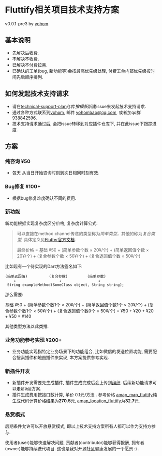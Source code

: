 # Fluttify相关项目技术支持方案 
v0.0.1-pre3 by [yohom](https://github.com/yohom)

## 基本说明
- 先解决后收费.
- 不解决不收费.
- 已解决不付费拉黑.
- 已确认的工单(bug, 新功能等)会按最高优先级处理, 付费工单内部优先级按时间先后顺序排列.

## 如何发起技术支持请求
- 请在[technical-support-plan](https://github.com/fluttify-project/technical-support-plan/issues/new?assignees=yohom&labels=&template=------.md&title=)仓库*按模板*新建issue来发起技术支持请求.
- 通过各种方式联系到[yohom](https://github.com/yohom), 邮件 yohombao@qq.com, 或者加qq群 938842596.
- 技术支持请求通过后, 会把issue转移到对应插件仓库下, 并在此issue下跟踪进度.

## 方案
### 纯咨询 ¥50
- 包天 从当日开始咨询时刻到次日相同时刻有效.

### Bug修复 ¥100+
- 根据bug修复难度确认不同的费用.

### 新功能
新功能根据实现复杂度区分价格, 复杂度计算公式:

> 可以直接在method channel传递的类型称为*简单类型*，其他的称为*复合类型*, 具体定义见[Flutter官方文档](https://flutter.dev/docs/development/platform-integration/platform-channels#codec).
> 
> 最终价格 = 基础 ¥50 + (简单参数个数 × 20¥/个) + (简单返回值个数 × 20¥/个) + (复合参数个数 × 50¥/个) + (复合返回值个数 × 50¥/个)
> 
比如现有一个待实现的Dart方法签名如下:

```
(简单返回值)          (复合参数)         (简单参数)
    ↓                    ↓                 ↓
 String exampleMethod(SomeClass object, String string);
```

那么需要:

基础 ¥50 + (简单参数个数1个 × 20¥/个) + (简单返回值个数1个 × 20¥/个) + (复合参数个数1个 × 50¥/个) + (复合返回值个数0个 × 50¥/个) = ¥50 + ¥20 + ¥20 + ¥50 = ¥140

其他类型方法以此类推.

### 业务功能参考实现 ¥200+
- 业务功能实现指特定业务场景下的功能组合, 比如微信的发送位置功能, 需要配合搜索插件和地图插件来实现, 本方案提供参考实现.

### 新插件开发
- 新插件开发需要先生成插件, 插件生成完成后会上传到[组织](https://github.com/fluttify-project). 后续新功能请求可以走`新功能`方案.
- 插件生成费用按接口数计算, 单价 0.1元/方法 . 参考价格 [amap_map_fluttify](https://github.com/fluttify-project/amap_map_fluttify)纯生成代码计算价格结果为**270.5**元, [amap_location_fluttify](https://github.com/fluttify-project/amap_location_fluttify)为**32.7**元.

### 悬赏模式
后期条件允许可以开放悬赏模式, 即以上技术支持方案所有人都可以作为支持方参与.

使用者(user)能够快速解决问题, 贡献者(contributor)能够获得报酬, 拥有者(owner)能够持续迭代项目. 这也是我对开源社区健康发展的一个愿景 :) .